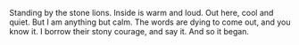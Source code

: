 ---
---
Standing by the stone lions.
Inside is warm and loud. Out here, cool and quiet.
But I am anything but calm.
The words are dying to come out, and you know it.
I borrow their stony courage, and say it.
And so it began.
